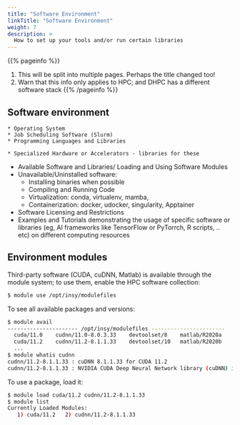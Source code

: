 ```yaml
---
title: "Software Environment"
linkTitle: "Software Environment"
weight: 7
description: >
  How to set up your tools and/or run certain libraries
---
```


{{% pageinfo %}}
1. This will be split into multiple pages. Perhaps the title changed too!
2. Warn that this info only applies to HPC; and DHPC has a different software stack
{{% /pageinfo %}}

## Software environment
    * Operating System
    * Job Scheduling Software (Slurm)
    * Programming Languages and Libraries

    * Specialized Hardware or Accelerators - libraries for these

* Available Software and Libraries/ Loading and Using Software Modules
* Unavailable/Uninstalled software:
    * Installing binaries when possible
    * Compiling and Running Code
    * Virtualization: conda, virtualenv, mamba, 
    * Containerization: docker, udocker, singularity, Apptainer
* Software Licensing and Restrictions
* Examples and Tutorials demonstrating the usage of specific software or libraries (eg, AI frameworks like TensorFlow or PyTorrch, R scripts, .. etc) on different computing resources 



## Environment modules

Third-party software (CUDA, cuDNN, Matlab) is available through the module system; to use them, enable the HPC software collection:


```bash
$ module use /opt/insy/modulefiles
```

To see all available packages and versions:

```bash
$ module avail
---------------------- /opt/insy/modulefiles -----------------------
  cuda/11.0    cudnn/11.0-8.0.3.33    devtoolset/8    matlab/R2020a
  cuda/11.2    cudnn/11.2-8.1.1.33    devtoolset/10   matlab/R2020b
  ...
$ module whatis cudnn
cudnn/11.2-8.1.1.33 : cuDNN 8.1.1.33 for CUDA 11.2
cudnn/11.2-8.1.1.33 : NVIDIA CUDA Deep Neural Network library (cuDNN) is a GPU-accelerated library of primitives for deep neural networks.
```

To use a package, load it:


```bash
$ module load cuda/11.2 cudnn/11.2-8.1.1.33
$ module list
Currently Loaded Modules:
   1) cuda/11.2   2) cudnn/11.2-8.1.1.33
```
